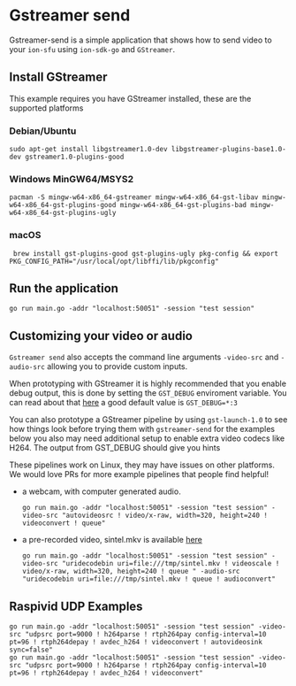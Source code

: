 # Gstreamer send

Gstreamer-send is a simple application that shows how to send video to your `ion-sfu` using `ion-sdk-go` and `GStreamer`.

## Install GStreamer

This example requires you have GStreamer installed, these are the supported platforms

### Debian/Ubuntu

`sudo apt-get install libgstreamer1.0-dev libgstreamer-plugins-base1.0-dev gstreamer1.0-plugins-good`

### Windows MinGW64/MSYS2

`pacman -S mingw-w64-x86_64-gstreamer mingw-w64-x86_64-gst-libav mingw-w64-x86_64-gst-plugins-good mingw-w64-x86_64-gst-plugins-bad mingw-w64-x86_64-gst-plugins-ugly`

### macOS

` brew install gst-plugins-good gst-plugins-ugly pkg-config && export PKG_CONFIG_PATH="/usr/local/opt/libffi/lib/pkgconfig"`

## Run the application

```
go run main.go -addr "localhost:50051" -session "test session"
```

## Customizing your video or audio

`Gstreamer send` also accepts the command line arguments `-video-src` and `-audio-src` allowing you to provide custom inputs.

When prototyping with GStreamer it is highly recommended that you enable debug output, this is done by setting the `GST_DEBUG` enviroment variable.
You can read about that [here](https://gstreamer.freedesktop.org/data/doc/gstreamer/head/gstreamer/html/gst-running.html) a good default value is `GST_DEBUG=*:3`

You can also prototype a GStreamer pipeline by using `gst-launch-1.0` to see how things look before trying them with `gstreamer-send` for the examples below you
also may need additional setup to enable extra video codecs like H264. The output from GST_DEBUG should give you hints

These pipelines work on Linux, they may have issues on other platforms. We would love PRs for more example pipelines that people find helpful!

* a webcam, with computer generated audio.

  `go run main.go -addr "localhost:50051" -session "test session" -video-src "autovideosrc ! video/x-raw, width=320, height=240 ! videoconvert ! queue"`

* a pre-recorded video, sintel.mkv is available [here](https://durian.blender.org/download/)

  `go run main.go -addr "localhost:50051" -session "test session" -video-src "uridecodebin uri=file:///tmp/sintel.mkv ! videoscale ! video/x-raw, width=320, height=240 ! queue " -audio-src "uridecodebin uri=file:///tmp/sintel.mkv ! queue ! audioconvert"`

## Raspivid UDP Examples

```
go run main.go -addr "localhost:50051" -session "test session" -video-src "udpsrc port=9000 ! h264parse ! rtph264pay config-interval=10 pt=96 ! rtph264depay ! avdec_h264 ! videoconvert ! autovideosink sync=false" 
go run main.go -addr "localhost:50051" -session "test session" -video-src "udpsrc port=9000 ! h264parse ! rtph264pay config-interval=10 pt=96 ! rtph264depay ! avdec_h264 ! videoconvert" 
 ```